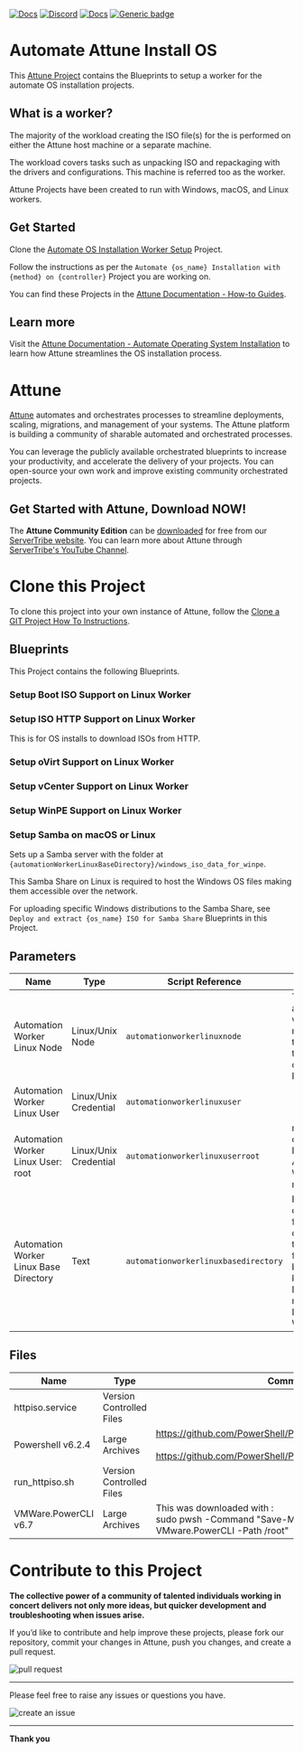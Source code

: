 



[![Docs](https://img.shields.io/badge/docs-latest-brightgreen.svg)](http://doc.servertribe.com)
[![Discord](https://img.shields.io/discord/844971127703994369)](http://discord.servertribe.com)
[![Docs](https://img.shields.io/badge/videos-watch-brightgreen.svg)](https://www.youtube.com/@servertribe)
[![Generic badge](https://img.shields.io/badge/download-latest-brightgreen.svg)](https://www.servertribe.com/community-edition/)

# Automate Attune Install OS

This 
[Attune Project](https://github.com/Attune-Automation/Automate-OS-Installation-Worker-Setup) 
contains the Blueprints to setup a worker for the automate OS 
installation projects.

## What is a worker?

The majority of the workload creating the ISO file(s) for the is 
performed on either the Attune host machine or a separate machine. 

The workload covers tasks such as unpacking ISO and repackaging with 
the drivers and configurations. This machine is referred too as the 
worker.

Attune Projects have been created to run with Windows, macOS, and 
Linux workers. 

## Get Started
Clone the 
[Automate OS Installation Worker Setup](https://github.com/Attune-Automation/Automate-OS-Installation-Worker-Setup) 
Project.

Follow the instructions as per the 
`Automate {os_name} Installation with {method} on {controller}` Project 
you are working on.

You can find these Projects in the 
[Attune Documentation - How-to Guides](https://docs.attuneautomation.com/en/latest/howto/index.html).

## Learn more
Visit the 
[Attune Documentation - Automate Operating System Installation](https://docs.attuneautomation.com/en/latest/topics/automated_os_installation.html) 
to learn how Attune streamlines the OS installation process.




# Attune

[Attune](https://www.servertribe.com/)
automates and orchestrates processes to streamline deployments, scaling,
migrations, and management of your systems. The Attune platform is building a
community of sharable automated and orchestrated processes.

You can leverage the publicly available orchestrated blueprints to increase
your productivity, and accelerate the delivery of your projects. You can
open-source your own work and improve existing community orchestrated projects.

## Get Started with Attune, Download NOW!

The **Attune Community Edition** can be
[downloaded](https://www.servertribe.com/comunity-edition/)
for free from our
[ServerTribe website](https://www.servertribe.com/comunity-edition/).
You can learn more about Attune through
[ServerTribe's YouTube Channel](https://www.youtube.com/@servertribe).







# Clone this Project

To clone this project into your own instance of Attune, follow the
[Clone a GIT Project How To Instructions](https://servertribe-attune.readthedocs.io/en/latest/howto/design_workspace/clone_project.html).




## Blueprints

This Project contains the following Blueprints.



### Setup Boot ISO Support on Linux Worker


### Setup ISO HTTP Support on Linux Worker

This is for OS installs to download ISOs from HTTP.

### Setup oVirt Support on Linux Worker


### Setup vCenter Support on Linux Worker


### Setup WinPE Support on Linux Worker


### Setup Samba on macOS or Linux

Sets up a Samba server with the folder at 
`{automationWorkerLinuxBaseDirectory}/windows_iso_data_for_winpe`.

This Samba Share on Linux is required to host the Windows OS files 
making them accessible over the network.

For uploading specific Windows distributions to the Samba Share, see 
`Deploy and extract {os_name} ISO for Samba Share` Blueprints in 
this Project.




## Parameters


| Name | Type | Script Reference | Comment |
| ---- | ---- | ---------------- | ------- |
| Automation Worker Linux Node | Linux/Unix Node | `automationworkerlinuxnode` | The Linux automation worker node used to perform tasks to create the ISO. |
| Automation Worker Linux User | Linux/Unix Credential | `automationworkerlinuxuser` |  |
| Automation Worker Linux User: root | Linux/Unix Credential | `automationworkerlinuxuserroot` | root user on the Linux Automation Worker node. |
| Automation Worker Linux Base Directory | Text | `automationworkerlinuxbasedirectory` | Base directory for deploying temporary files to build the kickstart ISO on a macOS or Linux Worker. |




## Files

| Name | Type | Comment |
| ---- | ---- | ------- |
| httpiso.service | Version Controlled Files |  |
| Powershell v6.2.4 | Large Archives | https://github.com/PowerShell/PowerShell/releases<br><br>https://github.com/PowerShell/PowerShell/releases/tag/v6.2.4 |
| run_httpiso.sh | Version Controlled Files |  |
| VMWare.PowerCLI v6.7 | Large Archives | This was downloaded with :<br>sudo pwsh -Command "Save-Module -name VMware.PowerCLI -Path /root" |






# Contribute to this Project

**The collective power of a community of talented individuals working in
concert delivers not only more ideas, but quicker development and
troubleshooting when issues arise.**

If you’d like to contribute and help improve these projects, please fork our
repository, commit your changes in Attune, push you changes, and create a
pull request.

<img src="https://www.servertribe.com/wp-content/uploads/2023/02/Attune-pull-request-01.png" alt="pull request"/>

---

Please feel free to raise any issues or questions you have.

<img src="https://www.servertribe.com/wp-content/uploads/2023/02/Attune-get-help-02.png" alt="create an issue"/>


---

**Thank you**

